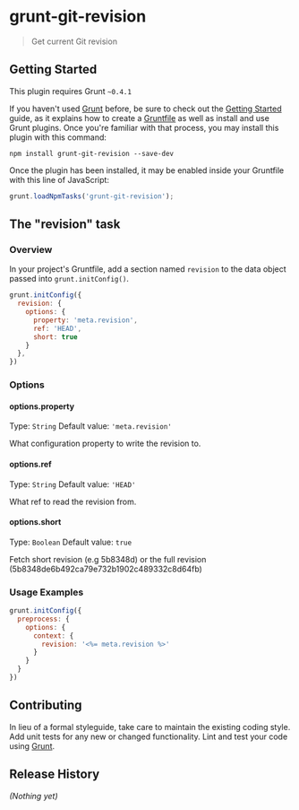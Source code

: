 # grunt-git-revision

> Get current Git revision

## Getting Started
This plugin requires Grunt `~0.4.1`

If you haven't used [Grunt](http://gruntjs.com/) before, be sure to check out the [Getting Started](http://gruntjs.com/getting-started) guide, as it explains how to create a [Gruntfile](http://gruntjs.com/sample-gruntfile) as well as install and use Grunt plugins. Once you're familiar with that process, you may install this plugin with this command:

```shell
npm install grunt-git-revision --save-dev
```

Once the plugin has been installed, it may be enabled inside your Gruntfile with this line of JavaScript:

```js
grunt.loadNpmTasks('grunt-git-revision');
```

## The "revision" task

### Overview
In your project's Gruntfile, add a section named `revision` to the data object passed into `grunt.initConfig()`.

```js
grunt.initConfig({
  revision: {
    options: {
      property: 'meta.revision',
      ref: 'HEAD',
      short: true
    }
  },
})
```

### Options

#### options.property
Type: `String`
Default value: `'meta.revision'`

What configuration property to write the revision to.

#### options.ref
Type: `String`
Default value: `'HEAD'`

What ref to read the revision from.

#### options.short
Type: `Boolean`
Default value: `true`

Fetch short revision (e.g 5b8348d) or the full revision (5b8348de6b492ca79e732b1902c489332c8d64fb)

### Usage Examples

```js
grunt.initConfig({
  preprocess: {
    options: {
      context: {
        revision: '<%= meta.revision %>'
      }
    }
  }
})
```

## Contributing
In lieu of a formal styleguide, take care to maintain the existing coding style. Add unit tests for any new or changed functionality. Lint and test your code using [Grunt](http://gruntjs.com/).

## Release History
_(Nothing yet)_
